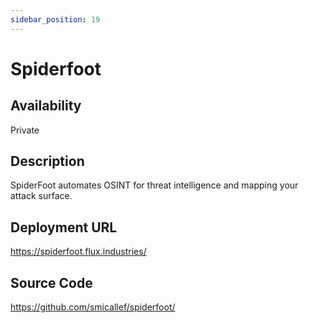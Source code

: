 ```yaml
---
sidebar_position: 19
---
```


# Spiderfoot

## Availability
Private

## Description
SpiderFoot automates OSINT for threat intelligence and mapping your attack surface. 

## Deployment URL
https://spiderfoot.flux.industries/

## Source Code
https://github.com/smicallef/spiderfoot/